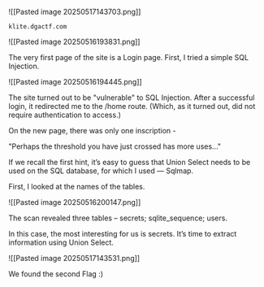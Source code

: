 ![[Pasted image 20250517143703.png]]

```
klite.dgactf.com
```

![[Pasted image 20250516193831.png]]

The very first page of the site is a Login page. First, I tried a simple SQL Injection.

![[Pasted image 20250516194445.png]]

The site turned out to be "vulnerable" to SQL Injection. After a successful login, it redirected me to the /home route. (Which, as it turned out, did not require authentication to access.)

On the new page, there was only one inscription - 

"Perhaps the threshold you have just crossed has more uses..."

If we recall the first hint, it’s easy to guess that Union Select needs to be used on the SQL database, for which I used — Sqlmap.

First, I looked at the names of the tables.

![[Pasted image 20250516200147.png]]

The scan revealed three tables – secrets; sqlite_sequence; users.

In this case, the most interesting for us is secrets. It’s time to extract information using Union Select.

![[Pasted image 20250517143531.png]]

We found the second Flag :)
